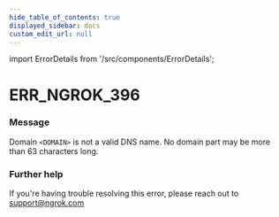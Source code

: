 ```yaml
---
hide_table_of_contents: true
displayed_sidebar: docs
custom_edit_url: null
---
```


import ErrorDetails from '/src/components/ErrorDetails';

# ERR_NGROK_396

### Message
Domain `<DOMAIN>` is not a valid DNS name. No domain part may be more than 63 characters long.

### Further help
If you're having trouble resolving this error, please reach out to [support@ngrok.com](mailto:support@ngrok.com?subject=Help%20with%20ERR_NGROK_396)

<ErrorDetails error='err_ngrok_396' />
